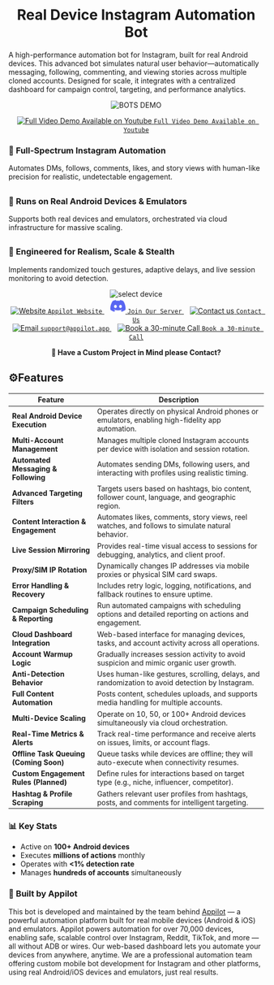 <h1 align="center">Real Device Instagram Automation Bot</h1>

A high-performance automation bot for Instagram, built for real Android devices. This advanced bot simulates natural user behavior—automatically messaging, following, commenting, and viewing stories across multiple cloned accounts. Designed for scale, it integrates with a centralized dashboard for campaign control, targeting, and performance analytics.

<p align="center">
  <img
    src="https://github.com/user-attachments/assets/f043bc58-3e3a-4a64-bc78-d6283644921c"
    alt="BOTS DEMO"
    width="450px"
  />
</p>

<div align="center">
  <a href="https://youtu.be/EYBHzb7DgDw?si=65BWPGNMlZoUudSl">
  <img
    alt="Full Video Demo Available on Youtube"
    width="25px"
    src="https://github.com/user-attachments/assets/c685ef52-2bdd-464c-bd60-cc6e34e8e867"
  />
  <code>Full Video Demo Available on Youtube</code>
</a>
</div>

### 🔁 Full-Spectrum Instagram Automation
Automates DMs, follows, comments, likes, and story views with human-like precision for realistic, undetectable engagement.
##

### 📱 Runs on Real Android Devices & Emulators
Supports both real devices and emulators, orchestrated via cloud infrastructure for massive scaling.

##

### 🧠 Engineered for Realism, Scale & Stealth
Implements randomized touch gestures, adaptive delays, and live session monitoring to avoid detection.

<div align="center">
  <img
    src="https://github.com/user-attachments/assets/d200549d-7613-446f-a43b-19a4117ca360"
    alt="select device"
    width="600px"
  />
</div>


<div align="center">
  <a href="https://appilot.app/">
    <img
      alt="Website"
      width="25px"
      src="https://github.com/user-attachments/assets/8e5f3af3-b098-4c1d-980d-df9aebc680d0"
    />
    <code>Appilot Website</code>
  </a>
  &nbsp;&nbsp;
  <a href="https://discord.gg/3CZ5muJdF2">
    <img
      alt="Join Our Server"
      width="30px"
      src="https://github.com/Zeeshanahmad4/RealEstateMate-WhatsApp-Group-Management-Bot/blob/main/discord-icon-svgrepo-com.svg"
    />
    <code>Join Our Server</code>
  </a>
  &nbsp;&nbsp;
  <a href="https://t.me/appilotdev">
    <img
      alt="Contact us"
      width="30px"
      src="https://edent.github.io/SuperTinyIcons/images/svg/telegram.svg"
    />
    <code>Contact Us</code>
  </a>
</div>

<div align="center">
  <a href="mailto:support@appilot.app">
  <img
    alt="Email"
    width="30px"
    src="https://github.com/user-attachments/assets/91c8d428-32b7-4be0-91fa-2e42c902b5b8"
  />
  <code>support@appilot.app</code>
</a>
  &nbsp;&nbsp;
  <a href="https://cal.com/app-pilot-m8i8oo/30min">
  <img
    alt="Book a 30-minute Call"
    width="30px"
    src="https://github.com/user-attachments/assets/cd3e5c7b-3e4e-4bb3-b242-bcc20ee78f13"
  />
  <code>Book a 30-minute Call</code>
</a>
<span>


<strong>📩 Have a Custom Project in Mind please Contact?</strong>
</div>

## ⚙️Features

| Feature                           | Description                                                                 |
|-----------------------------------|-----------------------------------------------------------------------------|
| **Real Android Device Execution**       | Operates directly on physical Android phones or emulators, enabling high-fidelity app automation. |
| **Multi-Account Management**    | Manages multiple cloned Instagram accounts per device with isolation and session rotation. |
| **Automated Messaging & Following**    | Automates sending DMs, following users, and interacting with profiles using realistic timing. |
| **Advanced Targeting Filters**   | Targets users based on hashtags, bio content, follower count, language, and geographic region. |
| **Content Interaction & Engagement**      | Automates likes, comments, story views, reel watches, and follows to simulate natural behavior. |
| **Live Session Mirroring**    | Provides real-time visual access to sessions for debugging, analytics, and client proof. |
| **Proxy/SIM IP Rotation**           | Dynamically changes IP addresses via mobile proxies or physical SIM card swaps. |
| **Error Handling & Recovery**              | Includes retry logic, logging, notifications, and fallback routines to ensure uptime. |
| **Campaign Scheduling & Reporting**     | Run automated campaigns with scheduling options and detailed reporting on actions and engagement. |
| **Cloud Dashboard Integration**         | Web-based interface for managing devices, tasks, and account activity across all operations. |
| **Account Warmup Logic**         | Gradually increases session activity to avoid suspicion and mimic organic user growth. |
| **Anti-Detection Behavior**       | Uses human-like gestures, scrolling, delays, and randomization to avoid detection by Instagram. |
| **Full Content Automation**      | Posts content, schedules uploads, and supports media handling for multiple accounts. |
| **Multi-Device Scaling**       | Operate on 10, 50, or 100+ Android devices simultaneously via cloud orchestration. |
| **Real-Time Metrics & Alerts**      | Track real-time performance and receive alerts on issues, limits, or account flags. |
| **Offline Task Queuing (Coming Soon)**  | Queue tasks while devices are offline; they will auto-execute when connectivity resumes. |
| **Custom Engagement Rules (Planned)**      | Define rules for interactions based on target type (e.g., niche, influencer, competitor). |
| **Hashtag & Profile Scraping**      | Gathers relevant user profiles from hashtags, posts, and comments for intelligent targeting. |


### 📊 Key Stats
- Active on **100+ Android devices**
- Executes **millions of actions** monthly
- Operates with **<1% detection rate**
- Manages **hundreds of accounts** simultaneously


### 🧠 Built by Appilot
This bot is developed and maintained by the team behind [Appilot](https://www.appilot.com) — a powerful automation platform built for real mobile devices (Android & iOS) and emulators.
Appilot powers automation for over 70,000 devices, enabling safe, scalable control over Instagram, Reddit, TikTok, and more — all without ADB or wires. Our web-based dashboard lets you automate your devices from anywhere, anytime.
We are a professional automation team offering custom mobile bot development for Instagram and other platforms, using real Android/iOS devices and emulators, just real results.




